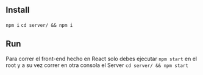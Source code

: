 ## Install

`npm i`
`cd server/ && npm i`

## Run

Para correr el front-end hecho en React solo debes ejecutar `npm start` en el root y a su vez correr en otra consola el Server `cd server/ && npm start`

